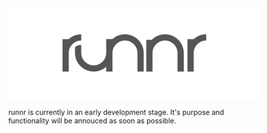 ![runnr.js](logo.png)

runnr is currently in an early development stage. It's purpose and functionality will be annouced as soon as possible.
